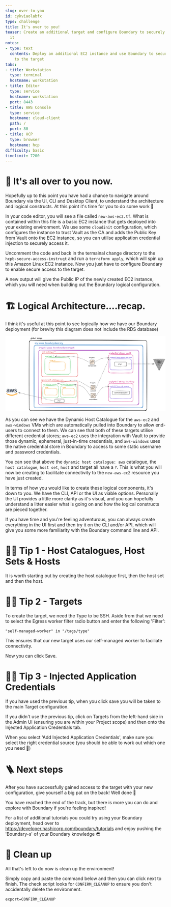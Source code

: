 ```yaml
---
slug: over-to-you
id: cykviaolabfx
type: challenge
title: It's over to you!
teaser: Create an additional target and configure Boundary to securely connect to
  it
notes:
- type: text
  contents: Deploy an additional EC2 instance and use Boundary to securely connect
    to the target
tabs:
- title: Workstation
  type: terminal
  hostname: workstation
- title: Editor
  type: service
  hostname: workstation
  port: 8443
- title: AWS Console
  type: service
  hostname: cloud-client
  path: /
  port: 80
- title: HCP
  type: browser
  hostname: hcp
difficulty: basic
timelimit: 7200
---
```


🫵 It's all over to you now.
===============

Hopefully up to this point you have had a chance to navigate around Boundary via the UI, CLI and Desktop Client, to understand the architecture and logical constructs. At this point it's time for you to do some work 🙂

In your code editor, you will see a file called `new-aws-ec2.tf`. What is contained within this file is a basic EC2 instance that gets deployed into your existing environment. We use some `cloudinit` configuration, which configures the instance to trust Vault as the CA and adds the Public Key from Vault onto the EC2 instance, so you can utilise application credential injection to securely access it.

Uncomment the code and back in the termainal change directory to the `hcpb-secure-access-instruqt` and run a `terraform apply`, which will spin up this Amazon Linux EC2 instance. Now you just have to configure Boundary to enable secure access to the target.

A new output will give the Public IP of the newly created EC2 instance, which you will need when building out the Boundary logical configuration.

🏗️ Logical Architecture....recap.
=========

I think it's useful at this point to see logically how we have our Boundary deployment (for brevity this diagram does not include the RDS database)

![boundary-logical-deployment](../assets/boundary-logical-arch.png)

As you can see we have the Dynamic Host Catalogue for the `aws-ec2` and `aws-windows` VMs which are automatically pulled into Boundary to allow end-users to connect to them. We can see that both of these targets utilise different credential stores; `aws-ec2` uses the integration with Vault to provide those dynamic, ephemeral, just-in-time credentials, and `aws-windows` uses the native credential store in Boundary to access to some static username and password credentials.

You can see that above the `dynamic host catalogue: aws` catalogue, the `host catalogue`, `host set`, `host` and target all have a `?`. This is what you will now be creating to facilitate connectivity to the `new-aws-ec2` resource you have just created.

In terms of how you would like to create these logical components, it's down to you. We have the CLI, API or the UI as viable options. Personally the UI provides a little more clarity as it's visual, and you can hopefully understand a litter easier what is going on and how the logical constructs are pieced together.

If you have time and you're feeling adventurous, you can always create everything in the UI first and then try it on the CLI and/or API, which will give you some more familiarity with the Boundary command line and API.

🕵️‍♂️ Tip 1 - Host Catalogues, Host Sets & Hosts
=========

It is worth starting out by creating the host catalogue first, then the host set and then the host.

🕵️‍♂️ Tip 2 - Targets
=========

To create the target, we need the Type to be SSH. Aside from that we need to select the Egress worker filter radio button and enter the following 'Filter':

```
"self-managed-worker" in "/tags/type"
```
This ensures that our new target uses our self-managed worker to faciliate connectivity.

Now you can click Save.

🕵️‍♂️ Tip 3 - Injected Application Credentials
=========

If you have used the previous tip, when you click save you will be taken to the main Target configuration.

If you didn't use the previous tip, click on Targets from the left-hand side in the Admin UI (ensuring you are within your Project scope) and then onto the Injected Application Credentials tab.

When you select 'Add Injected Application Credentials', make sure you select the right credential source (you should be able to work out which one you need 🙂)


🪜 Next steps
===========

After you have successfully gained access to the target with your new configuration, give yourself a big pat on the back! Well done 💪

You have reached the end of the track, but there is more you can do and explore with Boundary if you're feeling inspired!

For a list of additional tutorials you could try using your Boundary deployment, head over to https://developer.hashicorp.com/boundary/tutorials and enjoy pushing the 'Boundary-s' of your Boundary knowledge 😎


🧹 Clean up
============

All that's left to do now is clean up the environment!

Simply copy and paste the command below and then you can click next to finish. The check script looks for `CONFIRM_CLEANUP` to ensure you don't accidentally delete the environment.

```
export=CONFIRM_CLEANUP
```